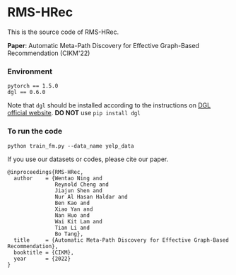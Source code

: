 # RMS-HRec
This is the source code of RMS-HRec. 

__Paper__: Automatic Meta-Path Discovery for Effective Graph-Based Recommendation (CIKM'22)

### Environment
```
pytorch == 1.5.0
dgl == 0.6.0
```
Note that `dgl` should be installed according to the instructions on [DGL official website](https://www.dgl.ai/pages/start.html). __DO NOT__ use `pip install dgl`

### To run the code
```shell
python train_fm.py --data_name yelp_data
```


If you use our datasets or codes, please cite our paper.
```
@inproceedings{RMS-HRec,
  author    = {Wentao Ning and
               Reynold Cheng and
               Jiajun Shen and
               Nur Al Hasan Haldar and
               Ben Kao and
               Xiao Yan and
               Nan Huo and
               Wai Kit Lam and
               Tian Li and
               Bo Tang},
  title     = {Automatic Meta-Path Discovery for Effective Graph-Based Recommendation},
  booktitle = {CIKM},
  year      = {2022}
}
```
